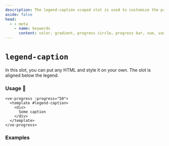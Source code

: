 ```yaml
---
description: The legend-caption scoped slot is used to customize the presentation of the circle legend caption.
aside: false
head:
  - - meta
    - name: keywords
      content: color, gradient, progress circle, progress bar, vue, vue3, vuejs, vue.js, conic gradient circle
---
```


# `legend-caption`

In this slot, you can put any HTML and style it on your own. 
The slot is aligned below the legend.

### Usage 📜

```vue
<ve-progress :progress="50">
  <template #legend-caption>
    <div>
      Some caption
    </div>
  </template>
</ve-progress>
```

### Examples

<script setup>
import LegendCaptionSlot from '../../.vitepress/theme/Guide/Slots/LegendCaptionSlot.vue';
</script>

<p>

<LegendCaptionSlot>
<template #code="{ slider, progress }">

```js-vue
<ve-progress :progress="{{ progress }}" :legend="{{ slider }}">
  <template #legend>
    <span> /200</span>
  </template>
  <template #caption>
    <div>Tasks Done</div>
  </template>
<ve-progress>
```

</template>
</LegendCaptionSlot>

</p>
